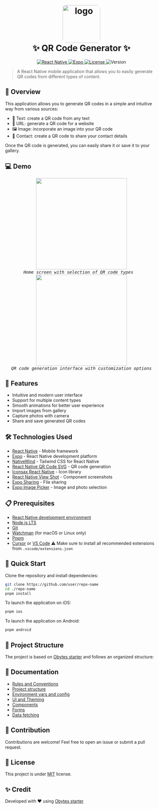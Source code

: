 <h1 align="center">
  <img alt="logo" src="./assets/icon.png" width="124px" style="border-radius:10px"/><br/>
✨ QR Code Generator ✨</h1>

<p align="center">
  <a href="https://reactnative.dev/">
    <img alt="React Native" src="https://img.shields.io/badge/React%20Native-v0.73-blue.svg?style=flat-square" />
  </a>
  <a href="https://expo.dev/">
    <img alt="Expo" src="https://img.shields.io/badge/Expo-v50.0-black.svg?style=flat-square" />
  </a>
  <a href="https://github.com/user/repo-name/blob/main/LICENSE">
    <img alt="License" src="https://img.shields.io/badge/License-MIT-yellow.svg?style=flat-square" />
  </a>
  <img alt="Version" src="https://img.shields.io/badge/Version-1.0.0-green.svg?style=flat-square" />
</p>

> A React Native mobile application that allows you to easily generate QR codes from different types of content.

## 📱 Overview
This application allows you to generate QR codes in a simple and intuitive way from various sources:
- 📝 Text: create a QR code from any text
- 🔗 URL: generate a QR code for a website
- 🖼️ Image: incorporate an image into your QR code
- 👤 Contact: create a QR code to share your contact details

Once the QR code is generated, you can easily share it or save it to your gallery.

## 💻 Demo
<p align="center">
  <kbd>
    <img src="https://github.com/user-attachments/assets/f768a4de-031f-4263-ae1e-47a1ce451c33" width="300" /><br>
    <em>Home screen with selection of QR code types</em>
  </kbd>
  &nbsp;&nbsp;&nbsp;
  <kbd>
    <img src="https://github.com/user-attachments/assets/b5a21018-364e-4730-89c8-5f68fafa49b6" width="300" /><br>
    <em>QR code generation interface with customization options</em>
  </kbd>
</p>

## 🚀 Features
- Intuitive and modern user interface
- Support for multiple content types
- Smooth animations for better user experience
- Import images from gallery
- Capture photos with camera
- Share and save generated QR codes

## 🛠️ Technologies Used
- [React Native](https://reactnative.dev/) - Mobile framework
- [Expo](https://expo.dev/) - React Native development platform
- [NativeWind](https://www.nativewind.dev/) - Tailwind CSS for React Native
- [React Native QR Code SVG](https://github.com/awesomejerry/react-native-qrcode-svg) - QR code generation
- [Iconsax React Native](https://github.com/huzgrx/react-native-iconsax) - Icon library
- [React Native View Shot](https://github.com/gre/react-native-view-shot) - Component screenshots
- [Expo Sharing](https://docs.expo.dev/versions/latest/sdk/sharing/) - File sharing
- [Expo Image Picker](https://docs.expo.dev/versions/latest/sdk/imagepicker/) - Image and photo selection

## 📋 Prerequisites
- [React Native development environment](https://reactnative.dev/docs/environment-setup)
- [Node.js LTS](https://nodejs.org/en/)
- [Git](https://git-scm.com/)
- [Watchman](https://facebook.github.io/watchman/docs/install#buildinstall) (for macOS or Linux only)
- [Pnpm](https://pnpm.io/installation)
- [Cursor](https://www.cursor.com/) or [VS Code](https://code.visualstudio.com/download) ⚠️ Make sure to install all recommended extensions from `.vscode/extensions.json`

## 👋 Quick Start
Clone the repository and install dependencies:

```sh
git clone https://github.com/user/repo-name
cd ./repo-name
pnpm install
```

To launch the application on iOS:
```sh
pnpm ios
```

To launch the application on Android:
```sh
pnpm android
```

## 🧩 Project Structure
The project is based on [Obytes starter](https://starter.obytes.com) and follows an organized structure:

## 📖 Documentation
- [Rules and Conventions](https://starter.obytes.com/getting-started/rules-and-conventions/)
- [Project structure](https://starter.obytes.com/getting-started/project-structure)
- [Environment vars and config](https://starter.obytes.com/getting-started/environment-vars-config)
- [UI and Theming](https://starter.obytes.com/ui-and-theme/ui-theming)
- [Components](https://starter.obytes.com/ui-and-theme/components)
- [Forms](https://starter.obytes.com/ui-and-theme/Forms)
- [Data fetching](https://starter.obytes.com/guides/data-fetching)

## 🤝 Contribution
Contributions are welcome! Feel free to open an issue or submit a pull request.

## 📄 License
This project is under [MIT](LICENSE) license.

## ✨ Credit
Developed with ❤️ using [Obytes starter](https://starter.obytes.com)
